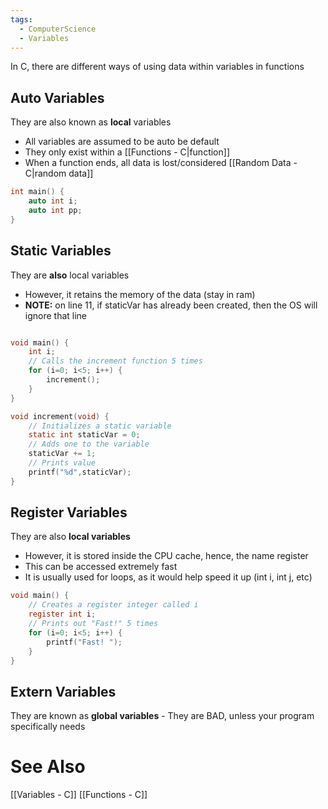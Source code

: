```yaml
---
tags:
  - ComputerScience
  - Variables
---
```

In C, there are different ways of using data within variables in functions

## Auto Variables
They are also known as **local** variables
- All variables are assumed to be auto be default
- They only exist within a [[Functions - C|function]]
- When a function ends, all data is lost/considered [[Random Data - C|random data]]
```c showlinenumbers
int main() {
	auto int i;
	auto int pp;
}
```

## Static Variables
They are **also** local variables
- However, it retains the memory of the data (stay in ram)
- **NOTE:** on line 11, if staticVar has already been created, then the OS will ignore that line
```c showlinenumbers {11}

void main() {
	int i;
	// Calls the increment function 5 times
	for (i=0; i<5; i++) {
		increment();
	}
}

void increment(void) {
	// Initializes a static variable
	static int staticVar = 0;
	// Adds one to the variable
	staticVar += 1;
	// Prints value
	printf("%d",staticVar);
}
```

## Register Variables
They are also **local variables**
- However, it is stored inside the CPU cache, hence, the name register
- This can be accessed extremely fast
- It is usually used for loops, as it would help speed it up (int i, int j, etc)
```c showlinenumbers
void main() {
	// Creates a register integer called i
	register int i;
	// Prints out "Fast!" 5 times
	for (i=0; i<5; i++) {
		printf("Fast! ");
	}
}
```
## Extern Variables
They are known as **global variables**
	- They are BAD, unless your program specifically needs


# See Also
[[Variables - C]]
[[Functions - C]]